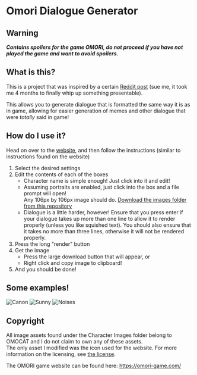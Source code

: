 # Omori Dialogue Generator

## Warning
***Contains spoilers for the game OMORI, do not proceed if you have not played
the game and want to avoid spoilers.***


## What is this?
This is a project that was inspired by a certain [Reddit post](https://www.reddit.com/r/OMORI/comments/rpl3p8/is_there_a_custom_dialogue_box_generator_anywhere/)
(sue me, it took me 4 months to finally whip up something presentable).

This allows you to generate dialogue that is formatted the same way it is as in
game, allowing for easier generation of memes and other dialogue that were
*totally* said in game!

## How do I use it?
Head on over to the [website](https://ransu-ll.github.io/Omori-Dialogue-Generator/),
and then follow the instructions (similar to instructions found on the website)
1. Select the desired settings
2. Edit the contents of each of the boxes
    * Character name is simple enough! Just click into it and edit!
    * Assuming portraits are enabled, just
      click into the box and a file prompt
      will open!  
      Any 106px by 106px image should do.
      [Download the images folder from this repository](https://download-directory.github.io/?url=https%3A%2F%2Fgithub.com%2FRansu-ll%2FOmori-Dialogue-Generator%2Ftree%2Fmaster%2FCharacter%2520Images)
    * Dialogue is a little harder, however! Ensure that you press enter if your
      dialogue takes up more than one line to allow it to render properly
      (unless you like squished text).
      You should also ensure that it takes no more than three lines, otherwise
      it will not be rendered properly.
3. Press the long "render" button
4. Get the image
    * Press the large download button that will appear, or
    * Right click and copy image to clipboard!
5. And you should be done!

## Some examples!
![Canon](https://user-images.githubusercontent.com/59227493/163705424-d9a7d8c8-612c-4b36-80cc-076cfd358363.png)
![Sunny](https://user-images.githubusercontent.com/59227493/163705580-fb6dc6cd-ba0a-434b-bc09-795038e55d2f.png)
![Noises](https://user-images.githubusercontent.com/59227493/163705610-342524ff-ad92-4717-9340-285967b147ad.png)


## Copyright
All image assets found under the Character Images folder belong to OMOCAT and I do not claim to own any of these assets.  
The only asset I modified was the icon used for the website.
For more information on the licensing, see [the license](LICENSE.md).

The OMORI game website can be found here: https://omori-game.com/
